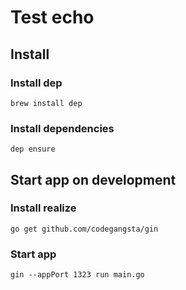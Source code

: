 # Test echo

## Install

### Install dep
```
brew install dep
```

### Install dependencies
```
dep ensure
```

## Start app on development

### Install realize
```
go get github.com/codegangsta/gin
```

### Start app
```
gin --appPort 1323 run main.go
```